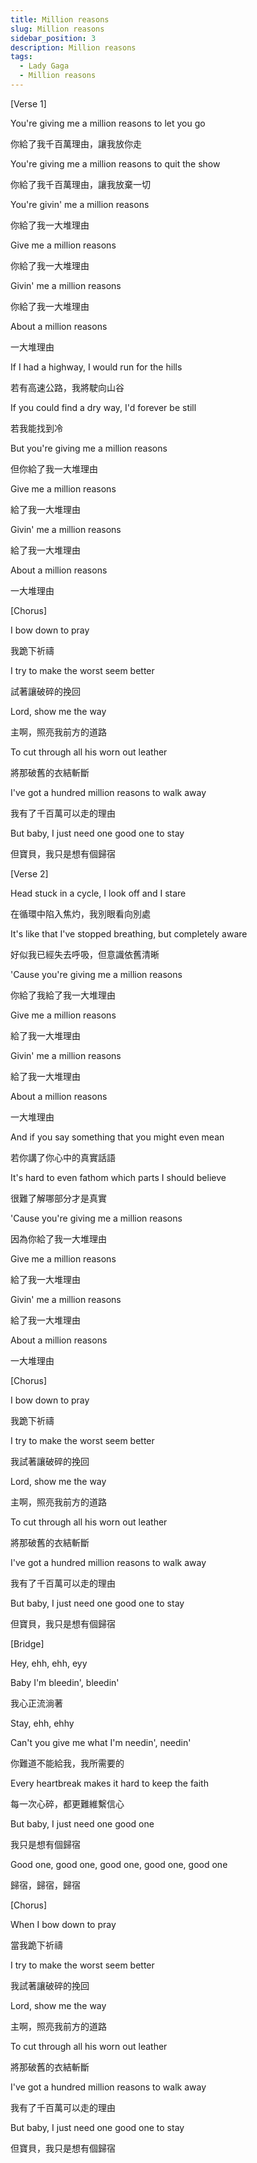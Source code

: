 ```yaml
---
title: Million reasons
slug: Million reasons
sidebar_position: 3
description: Million reasons
tags:
  - Lady Gaga
  - Million reasons
---
```


[Verse 1]

You're giving me a million reasons to let you go

你給了我千百萬理由，讓我放你走

You're giving me a million reasons to quit the show

你給了我千百萬理由，讓我放棄一切

You're givin' me a million reasons

你給了我一大堆理由

Give me a million reasons

你給了我一大堆理由

Givin' me a million reasons

你給了我一大堆理由

About a million reasons

一大堆理由

If I had a highway, I would run for the hills

若有高速公路，我將駛向山谷

If you could find a dry way, I'd forever be still

若我能找到冷

But you're giving me a million reasons

但你給了我一大堆理由

Give me a million reasons

給了我一大堆理由

Givin' me a million reasons

給了我一大堆理由

About a million reasons

一大堆理由

[Chorus]

I bow down to pray

我跪下祈禱

I try to make the worst seem better

試著讓破碎的挽回

Lord, show me the way

主啊，照亮我前方的道路

To cut through all his worn out leather

將那破舊的衣結斬斷

I've got a hundred million reasons to walk away

我有了千百萬可以走的理由

But baby, I just need one good one to stay

但寶貝，我只是想有個歸宿

[Verse 2]

Head stuck in a cycle, I look off and I stare

在循環中陷入焦灼，我別眼看向別處

It's like that I've stopped breathing, but completely aware

好似我已經失去呼吸，但意識依舊清晰

'Cause you're giving me a million reasons

你給了我給了我一大堆理由

Give me a million reasons

給了我一大堆理由

Givin' me a million reasons

給了我一大堆理由

About a million reasons

一大堆理由

And if you say something that you might even mean

若你講了你心中的真實話語

It's hard to even fathom which parts I should believe

很難了解哪部分才是真實

'Cause you're giving me a million reasons

因為你給了我一大堆理由

Give me a million reasons

給了我一大堆理由

Givin' me a million reasons

給了我一大堆理由

About a million reasons

一大堆理由

[Chorus]

I bow down to pray

我跪下祈禱

I try to make the worst seem better

我試著讓破碎的挽回

Lord, show me the way

主啊，照亮我前方的道路

To cut through all his worn out leather

將那破舊的衣結斬斷

I've got a hundred million reasons to walk away

我有了千百萬可以走的理由

But baby, I just need one good one to stay

但寶貝，我只是想有個歸宿

[Bridge]

Hey, ehh, ehh, eyy

Baby I'm bleedin', bleedin'

我心正流淌著

Stay, ehh, ehhy

Can't you give me what I'm needin', needin'

你難道不能給我，我所需要的

Every heartbreak makes it hard to keep the faith

每一次心碎，都更難維繫信心

But baby, I just need one good one

我只是想有個歸宿

Good one, good one, good one, good one, good one

歸宿，歸宿，歸宿

[Chorus]

When I bow down to pray

當我跪下祈禱

I try to make the worst seem better

我試著讓破碎的挽回

Lord, show me the way

主啊，照亮我前方的道路

To cut through all his worn out leather

將那破舊的衣結斬斷

I've got a hundred million reasons to walk away

我有了千百萬可以走的理由

But baby, I just need one good one to stay

但寶貝，我只是想有個歸宿